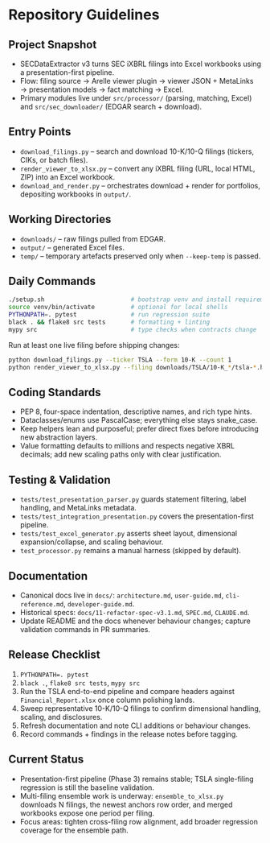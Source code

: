 # Repository Guidelines

## Project Snapshot
- SECDataExtractor v3 turns SEC iXBRL filings into Excel workbooks using a presentation-first pipeline.
- Flow: filing source → Arelle viewer plugin → viewer JSON + MetaLinks → presentation models → fact matching → Excel.
- Primary modules live under `src/processor/` (parsing, matching, Excel) and `src/sec_downloader/` (EDGAR search + download).

## Entry Points
- `download_filings.py` – search and download 10-K/10-Q filings (tickers, CIKs, or batch files).
- `render_viewer_to_xlsx.py` – convert any iXBRL filing (URL, local HTML, ZIP) into an Excel workbook.
- `download_and_render.py` – orchestrates download + render for portfolios, depositing workbooks in `output/`.

## Working Directories
- `downloads/` – raw filings pulled from EDGAR.
- `output/` – generated Excel files.
- `temp/` – temporary artefacts preserved only when `--keep-temp` is passed.

## Daily Commands
```bash
./setup.sh                        # bootstrap venv and install requirements
source venv/bin/activate          # optional for local shells
PYTHONPATH=. pytest               # run regression suite
black . && flake8 src tests       # formatting + linting
mypy src                          # type checks when contracts change
```
Run at least one live filing before shipping changes:
```bash
python download_filings.py --ticker TSLA --form 10-K --count 1
python render_viewer_to_xlsx.py --filing downloads/TSLA/10-K_*/tsla-*.htm --out output/tsla.xlsx
```

## Coding Standards
- PEP 8, four-space indentation, descriptive names, and rich type hints.
- Dataclasses/enums use PascalCase; everything else stays snake_case.
- Keep helpers lean and purposeful; prefer direct fixes before introducing new abstraction layers.
- Value formatting defaults to millions and respects negative XBRL decimals; add new scaling paths only with clear justification.

## Testing & Validation
- `tests/test_presentation_parser.py` guards statement filtering, label handling, and MetaLinks metadata.
- `tests/test_integration_presentation.py` covers the presentation-first pipeline.
- `tests/test_excel_generator.py` asserts sheet layout, dimensional expansion/collapse, and scaling behaviour.
- `test_processor.py` remains a manual harness (skipped by default).

## Documentation
- Canonical docs live in `docs/`: `architecture.md`, `user-guide.md`, `cli-reference.md`, `developer-guide.md`.
- Historical specs: `docs/11-refactor-spec-v3.1.md`, `SPEC.md`, `CLAUDE.md`.
- Update README and the docs whenever behaviour changes; capture validation commands in PR summaries.

## Release Checklist
1. `PYTHONPATH=. pytest`
2. `black .`, `flake8 src tests`, `mypy src`
3. Run the TSLA end-to-end pipeline and compare headers against `Financial_Report.xlsx` once column polishing lands.
4. Sweep representative 10-K/10-Q filings to confirm dimensional handling, scaling, and disclosures.
5. Refresh documentation and note CLI additions or behaviour changes.
6. Record commands + findings in the release notes before tagging.

## Current Status
- Presentation-first pipeline (Phase 3) remains stable; TSLA single-filing regression is still the baseline validation.
- Multi-filing ensemble work is underway: `ensemble_to_xlsx.py` downloads N filings, the newest anchors row order, and merged workbooks expose one period per filing.
- Focus areas: tighten cross-filing row alignment, add broader regression coverage for the ensemble path.
